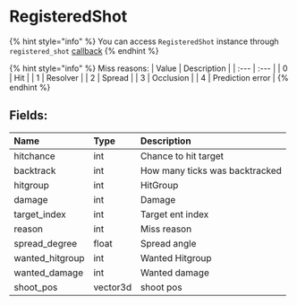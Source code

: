 # RegisteredShot

{% hint style="info" %}
You can access `RegisteredShot` instance through `registered_shot` [callback](../../other/callbacks.md)
{% endhint %}

{% hint style="info" %}
Miss reasons:
| Value | Description |
| :--- | :--- |
| 0 | Hit |
| 1 | Resolver |
| 2 | Spread |
| 3 | Occlusion |
| 4 | Prediction error |
{% endhint %}

## Fields:

| Name            | Type     | Description                    |
| :-------------- | :------- | :----------------------------- |
| hitchance       | int      | Chance to hit target           |
| backtrack       | int      | How many ticks was backtracked |
| hitgroup        | int      | HitGroup                       |
| damage          | int      | Damage                         |
| target_index    | int      | Target ent index               |
| reason          | int      | Miss reason                    |
| spread_degree   | float    | Spread angle                   |
| wanted_hitgroup | int      | Wanted Hitgroup                |
| wanted_damage   | int      | Wanted damage                  |
| shoot_pos       | vector3d | shoot pos                      |
